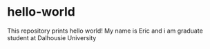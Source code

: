 # hello-world
This repository prints hello world!
My name is Eric and i am graduate student at Dalhousie University
